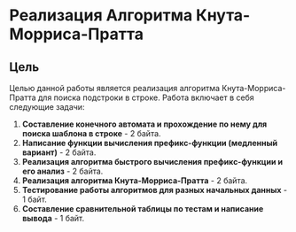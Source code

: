 # Реализация Алгоритма Кнута-Морриса-Пратта

## Цель

Целью данной работы является реализация алгоритма Кнута-Морриса-Пратта для поиска подстроки в строке. Работа включает в себя следующие задачи:

1. **Составление конечного автомата и прохождение по нему для поиска шаблона в строке** - 2 байта.
2. **Написание функции вычисления префикс-функции (медленный вариант)** - 2 байта.
3. **Реализация алгоритма быстрого вычисления префикс-функции и его анализ** - 2 байта.
4. **Реализация алгоритма Кнута-Морриса-Пратта** - 2 байта.
5. **Тестирование работы алгоритмов для разных начальных данных** - 1 байт.
6. **Составление сравнительной таблицы по тестам и написание вывода** - 1 байт.